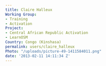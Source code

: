 ```yaml
---
title: Claire Halleux
Working Group:
- Training
- Activation
Project:
- Central African Republic Activation
- LearnOSM
Country: Congo (Kinshasa)
permalink: users/claire_halleux
Photo: "/uploads/picture-49-1411584011.png"
date: '2013-02-11 14:11:34 Z'
---
```


